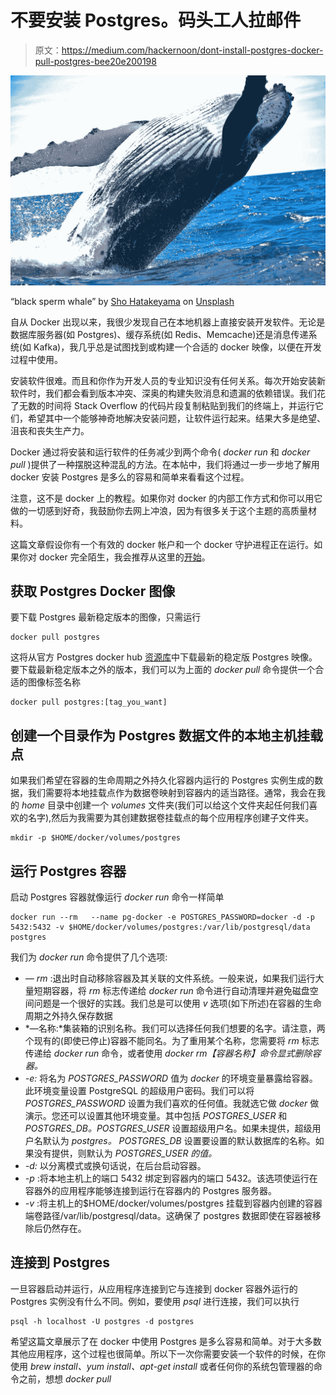 # 不要安装 Postgres。码头工人拉邮件

> 原文：<https://medium.com/hackernoon/dont-install-postgres-docker-pull-postgres-bee20e200198>

![](img/918c34b81d4f05986b95352ef80bef79.png)

“black sperm whale” by [Sho Hatakeyama](https://unsplash.com/@shohatakeyama?utm_source=medium&utm_medium=referral) on [Unsplash](https://unsplash.com?utm_source=medium&utm_medium=referral)

自从 Docker 出现以来，我很少发现自己在本地机器上直接安装开发软件。无论是数据库服务器(如 Postgres)、缓存系统(如 Redis、Memcache)还是消息传递系统(如 Kafka)，我几乎总是试图找到或构建一个合适的 docker 映像，以便在开发过程中使用。

安装软件很难。而且和你作为开发人员的专业知识没有任何关系。每次开始安装新软件时，我们都会看到版本冲突、深奥的构建失败消息和遗漏的依赖错误。我们花了无数的时间将 Stack Overflow 的代码片段复制粘贴到我们的终端上，并运行它们，希望其中一个能够神奇地解决安装问题，让软件运行起来。结果大多是绝望、沮丧和丧失生产力。

Docker 通过将安装和运行软件的任务减少到两个命令( *docker run* 和 *docker pull* )提供了一种摆脱这种混乱的方法。在本帖中，我们将通过一步一步地了解用 docker 安装 Postgres 是多么的容易和简单来看看这个过程。

注意，这不是 docker 上的教程。如果你对 docker 的内部工作方式和你可以用它做的一切感到好奇，我鼓励你去网上冲浪，因为有很多关于这个主题的高质量材料。

这篇文章假设你有一个有效的 docker 帐户和一个 docker 守护进程正在运行。如果你对 docker 完全陌生，我会推荐从这里的[开始](https://www.docker.com/get-started)。

## 获取 Postgres Docker 图像

要下载 Postgres 最新稳定版本的图像，只需运行

```
docker pull postgres
```

这将从官方 Postgres docker hub [资源库](https://hub.docker.com/_/postgres/)中下载最新的稳定版 Postgres 映像。要下载最新稳定版本之外的版本，我们可以为上面的 *docker pull* 命令提供一个合适的图像标签名称

```
docker pull postgres:[tag_you_want]
```

## 创建一个目录作为 Postgres 数据文件的本地主机挂载点

如果我们希望在容器的生命周期之外持久化容器内运行的 Postgres 实例生成的数据，我们需要将本地挂载点作为数据卷映射到容器内的适当路径。通常，我会在我的 *home* 目录中创建一个 *volumes* 文件夹(我们可以给这个文件夹起任何我们喜欢的名字),然后为我需要为其创建数据卷挂载点的每个应用程序创建子文件夹。

```
mkdir -p $HOME/docker/volumes/postgres
```

## 运行 Postgres 容器

启动 Postgres 容器就像运行 *docker run* 命令一样简单

```
docker run --rm   --name pg-docker -e POSTGRES_PASSWORD=docker -d -p 5432:5432 -v $HOME/docker/volumes/postgres:/var/lib/postgresql/data  postgres
```

我们为 *docker run* 命令提供了几个选项:

*   *— rm* :退出时自动移除容器及其关联的文件系统。一般来说，如果我们运行大量短期容器，将 *rm* 标志传递给 *docker run* 命令进行自动清理并避免磁盘空间问题是一个很好的实践。我们总是可以使用 *v* 选项(如下所述)在容器的生命周期之外持久保存数据
*   *—名称:*集装箱的识别名称。我们可以选择任何我们想要的名字。请注意，两个现有的(即使已停止)容器不能同名。为了重用某个名称，您需要将 *rm* 标志传递给 *docker run* 命令，或者使用 *docker rm【容器名称】命令显式删除容器。*
*   *-e:* 将名为 *POSTGRES_PASSWORD* 值为 *docker* 的环境变量暴露给容器。此环境变量设置 PostgreSQL 的超级用户密码。我们可以将 *POSTGRES_PASSWORD* 设置为我们喜欢的任何值。我就选它做 *docker* 做演示。您还可以设置其他环境变量。其中包括 *POSTGRES_USER* 和 *POSTGRES_DB。POSTGRES_USER* 设置超级用户名。如果未提供，超级用户名默认为 *postgres。* *POSTGRES_DB* 设置要设置的默认数据库的名称。如果没有提供，则默认为 *POSTGRES_USER 的值。*
*   *-d:* 以分离模式或换句话说，在后台启动容器。
*   *-p* :将本地主机上的端口 5432 绑定到容器内的端口 5432。该选项使运行在容器外的应用程序能够连接到运行在容器内的 Postgres 服务器。
*   *-v* :将主机上的$HOME/docker/volumes/postgres 挂载到容器内创建的容器端卷路径/var/lib/postgresql/data。这确保了 postgres 数据即使在容器被移除后仍然存在。

## 连接到 Postgres

一旦容器启动并运行，从应用程序连接到它与连接到 docker 容器外运行的 Postgres 实例没有什么不同。例如，要使用 *psql* 进行连接，我们可以执行

```
psql -h localhost -U postgres -d postgres
```

希望这篇文章展示了在 docker 中使用 Postgres 是多么容易和简单。对于大多数其他应用程序，这个过程也很简单。所以下一次你需要安装一个软件的时候，在你使用 *brew install、yum install、apt-get install* 或者任何你的系统包管理器的命令之前，想想 *docker pull*